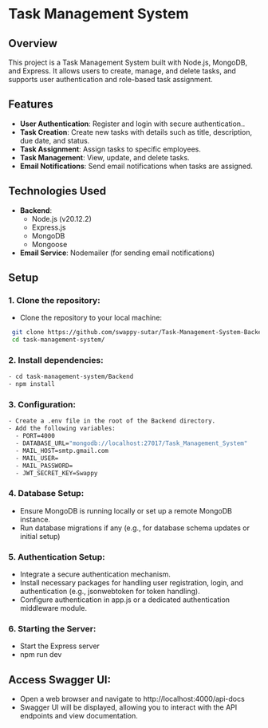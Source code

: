 # Task Management System

## Overview

This project is a Task Management System built with Node.js, MongoDB, and Express. It allows users to create, manage, and delete tasks, and supports user authentication and role-based task assignment.

## Features

- **User Authentication**: Register and login with secure authentication..
- **Task Creation**: Create new tasks with details such as title, description, due date, and status.
- **Task Assignment**: Assign tasks to specific employees.
- **Task Management**: View, update, and delete tasks.
- **Email Notifications**: Send email notifications when tasks are assigned.

## Technologies Used

- **Backend**:
  - Node.js (v20.12.2)
  - Express.js
  - MongoDB
  - Mongoose
- **Email Service**: Nodemailer (for sending email notifications)

## Setup 

### 1. Clone the repository:
- Clone the repository to your local machine: 
```bash
 git clone https://github.com/swappy-sutar/Task-Management-System-Backend.git
 cd task-management-system/
```

### 2. Install dependencies:
```bash
- cd task-management-system/Backend
- npm install
```
### 3. Configuration:
```bash
- Create a .env file in the root of the Backend directory.
- Add the following variables:
  - PORT=4000
  - DATABASE_URL="mongodb://localhost:27017/Task_Management_System"
  - MAIL_HOST=smtp.gmail.com
  - MAIL_USER=
  - MAIL_PASSWORD=
  - JWT_SECRET_KEY=Swappy
```
### 4. Database Setup:

- Ensure MongoDB is running locally or set up a remote MongoDB instance.
- Run database migrations if any (e.g., for database schema updates or initial setup)

### 5. Authentication Setup:

- Integrate a secure authentication mechanism.
- Install necessary packages for handling user registration, login, and authentication (e.g., jsonwebtoken for token handling).
- Configure authentication in app.js or a dedicated authentication middleware module.

### 6. Starting the Server:

- Start the Express server
- npm run dev


## Access Swagger UI:
- Open a web browser and navigate to http://localhost:4000/api-docs
- Swagger UI will be displayed, allowing you to interact with the API endpoints and view documentation.
